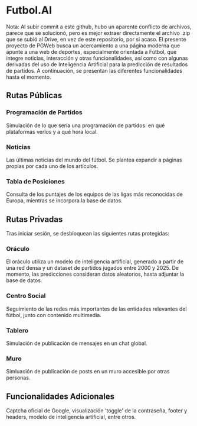 
# Futbol.AI

Nota: Al subir commit a este github, hubo un aparente conflicto de archivos, parece que se solucionó, pero es mejor extraer directamente el archivo .zip que se subió al Drive, en vez de este repositorio, por si acaso.
El presente proyecto de PGWeb busca un acercamiento a una página moderna que apunte a una web de deportes, especialmente orientada a Fútbol, que integre noticias, interacción y otras funcionalidades, así como con algunas derivadas del uso de Inteligencia Artificial para la predicción de resultados de partidos. A continuación, se presentan las diferentes funcionalidades hasta el momento. 




## Rutas Públicas

### Programación de Partidos

Simulación de lo que sería una programación de partidos: en qué plataformas verlos y a qué hora local. 

### Noticias

Las últimas noticias del mundo del fútbol. Se plantea expandir a páginas propias por cada uno de los artículos. 

### Tabla de Posiciones

Consulta de los puntajes de los equipos de las ligas más reconocidas de Europa, mientras se incorpora la base de datos. 


## Rutas Privadas

Tras iniciar sesión, se desbloquean las siguientes rutas protegidas:

### Oráculo

El oráculo utiliza un modelo de inteligencia artificial, generado a partir de una red densa y un dataset de partidos jugados entre 2000 y 2025. De momento, las predicciones consideran datos aleatorios, hasta adjuntar la base de datos.

### Centro Social

Seguimiento de las redes más importantes de las entidades relevantes del fútbol, junto con contenido multimedia. 

### Tablero

Simulación de publicación de mensajes en un chat global. 

### Muro

Simluación de publicación de posts en un muro accesible por otras personas.
## Funcionalidades Adicionales

Captcha oficial de Google, visualización 'toggle' de la contraseña, footer y headers, modelo de inteligencia artificial, entre otros. 
